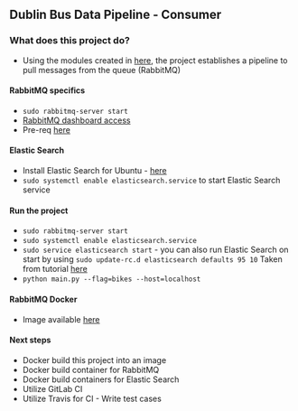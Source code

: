 ## Dublin Bus Data Pipeline - Consumer

### What does this project do?

 * Using the modules created in [here]('https://gitlab.scss.tcd.ie/panthb/Dublin-Transport_RPP'), the project establishes a pipeline to pull messages from the queue (RabbitMQ)

#### RabbitMQ specifics
 * ```sudo rabbitmq-server start```
 * [RabbitMQ dashboard access]('https://developers.coveo.com/display/public/SitecoreV3/Accessing+the+RabbitMQ+Management+Console;jsessionid=548855A4C0EC0A72DA10CA8E400B124F')
 * Pre-req [here]('https://www.rabbitmq.com/management.html')

#### Elastic Search
 * Install Elastic Search for Ubuntu - [here]('https://www.digitalocean.com/community/tutorials/how-to-install-and-configure-elasticsearch-on-ubuntu-16-04')
 * ```sudo systemctl enable elasticsearch.service``` to start Elastic Search service

#### Run the project
 * ```sudo rabbitmq-server start```
 * ```sudo systemctl enable elasticsearch.service```
 * ```sudo service elasticsearch start``` - you can also run Elastic Search on start by using ```sudo update-rc.d elasticsearch defaults 95 10``` Taken from tutorial [here]('https://www.digitalocean.com/community/tutorials/how-to-install-elasticsearch-logstash-and-kibana-elk-stack-on-ubuntu-14-04')
 * ```python main.py --flag=bikes --host=localhost```

#### RabbitMQ Docker
 * Image available [here]('https://docs.docker.com/samples/library/rabbitmq/')

#### Next steps
 * Docker build this project into an image
 * Docker build container for RabbitMQ
 * Docker build containers for Elastic Search
 * Utilize GitLab CI 
 * Utilize Travis for CI - Write test cases